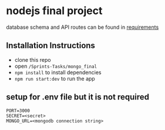 # nodejs final project
database schema and API routes can be found in [requirements](./requirements.md)

## Installation Instructions
- clone this repo
- open `/Sprints-Tasks/mongo_final`
- `npm install` to install dependencies
- `npm run start:dev` to run the app

## setup for .env file but it is not required
```
PORT=3000
SECRET=<secret>
MONGO_URL=<mongodb connection string>
```